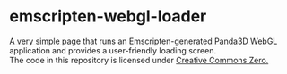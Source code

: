 # emscripten-webgl-loader
[A very simple page](http://cn04.github.io/emscripten-webgl-loader) that runs an Emscripten-generated [Panda3D WebGL](https://www.panda3d.org/forums/viewtopic.php?f=9&t=17771) application and provides a user-friendly loading screen.  
The code in this repository is licensed under [Creative Commons Zero.](https://creativecommons.org/publicdomain/zero/1.0/)
